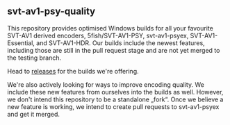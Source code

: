 ## svt-av1-psy-quality

This repository provides optimised Windows builds for all your favourite SVT-AV1 derived encoders, 5fish/SVT-AV1-PSY, svt-av1-psyex, SVT-AV1-Essential, and SVT-AV1-HDR. Our builds include the newest features, including those are still in the pull request stage and are not yet merged to the testing branch.  

Head to [releases](../../releases) for the builds we're offering.  

We're also actively looking for ways to improve encoding quality. We include these new features from ourselves into the builds as well. However, we don't intend this repository to be a standalone „fork“. Once we believe a new feature is working, we intend to create pull requests to svt-av1-psyex and get it merged.  





